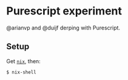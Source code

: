 # Purescript experiment

@arianvp and @duijf derping with Purescript.

## Setup

Get [`nix`][nix-site], then:

```
$ nix-shell
```

 [nix-site]:https://nixos.org/nix/
